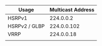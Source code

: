 

| Usage         | Multicast Address |
| ------------- | ----------------- |
| HSRPv1        | 224.0.0.2         |
| HSRPv2 / GLBP | 224.0.0.102       |
| VRRP          | 224.0.0.18        |
|               |                   |
